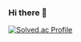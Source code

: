 ### Hi there 👋

[![Solved.ac Profile](http://mazassumnida.wtf/api/v2/generate_badge?boj=wp05110)](https://solved.ac/wp05110/)




<!--
**Sorrel98/Sorrel98** is a ✨ _special_ ✨ repository because its `README.md` (this file) appears on your GitHub profile.

Here are some ideas to get you started:

- 🔭 I’m currently working on ...
- 🌱 I’m currently learning ...
- 👯 I’m looking to collaborate on ...
- 🤔 I’m looking for help with ...
- 💬 Ask me about ...
- 📫 How to reach me: ...
- 😄 Pronouns: ...
- ⚡ Fun fact: ...
-->
